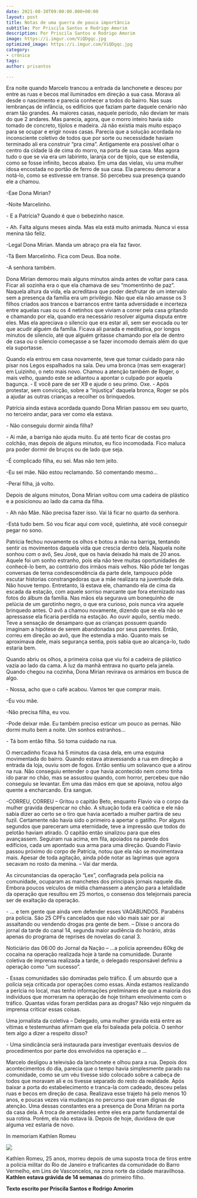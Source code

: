 ```yaml
---
date: 2021-08-30T09:00:00.000+00:00
layout: post
title: Notas de uma guerra de pouca importância
subtitle: Por Priscila Santos e Rodrigo Amorim
description: Por Priscila Santos e Rodrigo Amorim
image: https://i.imgur.com/ViQDgqc.jpg
optimized_image: https://i.imgur.com/ViQDgqc.jpg
category:
- crônica
tags: 
author: prisantos

---
```

Era noite quando Marcelo trancou a entrada da lanchonete e desceu por entre as ruas e becos mal iluminados em direção a sua casa. Morava ali desde o nascimento e parecia conhecer a todos do bairro. Nas suas lembranças de infância, os edifícios que faziam parte daquele cenário não eram tão grandes. As maiores casas, naquele período, não deviam ter mais do que 2 andares. Mas parecia, agora, que o morro inteiro havia sido tomado de concreto, tijolos e madeira. Já não existia mais muito espaço para se ocupar e erigir novas casas. Parecia que a solução acordada no inconsciente coletivo de todos que por sorte ou necessidade haviam terminado ali era construir “pra cima”. Antigamente era possível olhar o centro da cidade lá de cima do morro, na porta de sua casa. Mas agora tudo o que se via era um labirinto, laranja cor de tijolo, que se estendia, como se fosse infinito, becos abaixo. Em uma das vielas, viu uma mulher idosa encostada no portão de ferro de sua casa. Ela pareceu demorar a notá-lo, como se estivesse em transe. Só percebeu sua presença quando ele a chamou.

\-Eae Dona Mirian?

\-Noite Marcelinho.

\- E a Patrícia? Quando é que o bebezinho nasce.

\- Ah. Falta alguns meses ainda. Mas ela está muito animada. Nunca vi essa menina tão feliz.

\-Legal Dona Mirian. Manda um abraço pra ela faz favor.

\-Tá Bem Marcelinho. Fica com Deus. Boa noite.

\-A senhora também.

Dona Mirian demorou mais alguns minutos ainda antes de voltar para casa. Ficar ali sozinha era o que ela chamava de seu “momentinho de paz”. Naquela altura da vida, ela acreditava que poder desfrutar de um intervalo sem a presença da família era um privilégio. Não que ela não amasse os 3 filhos criados aos trancos e barrancos entre tanta adversidade e incerteza entre aquelas ruas ou os 4 netinhos que viviam a correr pela casa gritando e chamando por ela, quando era necessário resolver alguma disputa entre eles. Mas ela apreciava o silencio que era estar ali, sem ser evocada ou ter que acudir alguém da família. Ficava ali parada e meditativa, por longos minutos de silencio, até que alguém gritasse chamando por ela de dentro de casa ou o silencio começasse a se fazer incomodo demais além do que ela suportasse.

Quando ela entrou em casa novamente, teve que tomar cuidado para não pisar nos Legos espalhados na sala. Deu uma bronca (mas sem exagerar) em Luizinho, o neto mais novo. Chamou a atenção também de Roger, o mais velho, quando este se adiantou a apontar o culpado por aquela bagunça. - E você pare de ser X9 e ajude o seu primo. Oxe. - Após protestar, sem convicção, sobre a “injustiça” daquela bronca, Roger se pôs a ajudar as outras crianças a recolher os brinquedos.

Patrícia ainda estava acordada quando Dona Mirian passou em seu quarto, no terceiro andar, para ver como ela estava.

\- Não conseguiu dormir ainda filha?

\- Ai mãe, a barriga não ajuda muito. Eu até tento ficar de costas pro colchão, mas depois de alguns minutos, eu fico incomodada. Fico maluca pra poder dormir de bruços ou de lado que seja.

\-É complicado filha, eu sei. Mas não tem jeito.

\-Eu sei mãe. Não estou reclamando. Só comentando mesmo...

\-Peraí filha, já volto.

Depois de alguns minutos, Dona Mirian voltou com uma cadeira de plástico e a posicionou ao lado da cama da filha.

\- Ah não Mãe. Não precisa fazer isso. Vai lá ficar no quarto da senhora.

\-Está tudo bem. Só vou ficar aqui com você, quietinha, até você conseguir pegar no sono.

Patrícia fechou novamente os olhos e botou a mão na barriga, tentando sentir os movimentos daquela vida que crescia dentro dela. Naquela noite sonhou com o avô, Seu José, que os havia deixado há mais de 20 anos. Aquele foi um sonho estranho, pois ela não teve muitas oportunidades de conhecê-lo bem, ao contrário dos irmãos mais velhos. Não pôde ter longas conversas de terna condescendência da parte dele, tampouco pôde escutar historias constrangedoras que a mãe realizara na juventude dela. Não houve tempo. Entretanto, lá estava ele, chamando ela de cima da escada da estação, com aquele sorriso marcante que fora eternizado nas fotos do álbum da família. Nas mãos ela segurava um bonequinho de pelúcia de um garotinho negro, o que era curioso, pois nunca vira aquele brinquedo antes. O avô a chamou novamente, dizendo que se ela não se apressasse ela ficaria perdida na estação. Ao ouvir aquilo, sentiu medo. Teve a sensação de desamparo que as crianças possuem quando imaginam a hipótese de serem abandonadas por seus parentes. Então, correu em direção ao avô, que lhe estendia a mão. Quanto mais se aproximava dele, mais segurança sentia, pois sabia que ao alcança-lo, tudo estaria bem.

Quando abriu os olhos, a primeira coisa que viu foi a cadeira de plástico vazia ao lado da cama. A luz da manhã entrava no quarto pela janela. Quando chegou na cozinha, Dona Mirian revirava os armários em busca de algo.

\- Nossa, acho que o café acabou. Vamos ter que comprar mais.

\-Eu vou mãe.

\-Não precisa filha, eu vou.

\-Pode deixar mãe. Eu também preciso esticar um pouco as pernas. Não dormi muito bem a noite. Um sonhos estranhos...

\- Tá bom então filha. Só toma cuidado na rua.

O mercadinho ficava há 5 minutos da casa dela, em uma esquina movimentada do bairro. Quando estava atravessando a rua em direção a entrada da loja, ouviu som de fogos. Então sentiu um solavanco que a atirou na rua. Não conseguiu entender o que havia acontecido nem como tinha ido parar no chão, mas se assustou quando, com horror, percebeu que não conseguiu se levantar. Em uma das mãos em que se apoiava, notou algo quente a encharcando. Era sangue.

\-CORREU, CORREU – Gritou o capitão Beto, enquanto Flavio via o corpo da mulher gravida despencar no chão. A situação toda era caótica e ele não sabia dizer ao certo se o tiro que havia acertado a mulher partira de seu fuzil. Certamente não havia sido o primeiro a apertar o gatilho. Por alguns segundos que pareceram uma eternidade, teve a impressão que todos do pelotão haviam atirado. O capitão então sinalizou para que eles avançassem. Seguiram rua acima, em fila, apoiados na parede dos edifícios, cada um apontado sua arma para uma direção. Quando Flavio passou próximo do corpo de Patrícia, notou que ela não se movimentava mais. Apesar de toda agitação, ainda pôde notar as lagrimas que agora secavam no rosto da menina. – Vai dar merda.

As circunstancias da operação “Lex”, conflagrada pela polícia na comunidade, ocuparam as manchetes dos principais jornais naquele dia. Embora poucos veículos de mídia chamassem a atenção para a letalidade da operação que resultou em 25 mortos, o consenso dos telejornais parecia ser de exaltação da operação.

\- ... e tem gente que ainda vem defender esses VAGABUNDOS. Parabéns pra polícia. São 25 CPFs cancelados que não vão mais sair por aí assaltando ou vendendo drogas pra gente de bem. – Disse o ancora do jornal da tarde do canal 14, segunda maior audiência do horário, atrás apenas do programa de reprises de novelas do canal 3.

Noticiário das 06:00 do Jornal da Nação – ...a polícia apreendeu 60kg de cocaína na operação realizada hoje à tarde na comunidade. Durante coletiva de imprensa realizada a tarde, o delegado responsável definiu a operação como “um sucesso”.

\- Essas comunidades são dominadas pelo tráfico. É um absurdo que a polícia seja criticada por operações como essas. Ainda estamos realizando a perícia no local, mas tenho informações preliminares de que a maioria dos indivíduos que morreram na operação de hoje tinham envolvimento com o tráfico. Quantas vidas foram perdidas para as drogas? Não vejo ninguém da imprensa criticar essas coisas.

Uma jornalista da coletiva – Delegado, uma mulher gravida está entre as vítimas e testemunhas afirmam que ela foi baleada pela polícia. O senhor tem algo a dizer a respeito disso?

\- Uma sindicância será instaurada para investigar eventuais desvios de procedimentos por parte dos envolvidos na operação e ...

Marcelo desligou a televisão da lanchonete e olhou para a rua. Depois dos acontecimentos do dia, parecia que o tempo havia simplesmente parado na comunidade, como se um véu tivesse sido colocado sobre a cabeça de todos que moravam ali e os tivesse separado do resto da realidade. Após baixar a porta do estabelecimento e tranca-la com cadeado, desceu pelas ruas e becos em direção de casa. Realizava esse trajeto há pelo menos 10 anos, e poucas vezes via mudanças no percurso que eram dignas de atenção. Uma dessas constantes era a presença de Dona Mirian na porta da casa dela. A troca de amenidades entre eles era parte fundamental de sua rotina. Porém, ela não estava lá. Depois de hoje, duvidava de que alguma vez estaria de novo.

In memoriam Kathlen Romeu

![](https://i.imgur.com/hIetXWj.jpg)

Kathlen Romeu, 25 anos, morreu depois de uma suposta troca de tiros entre a polícia militar do Rio de Janeiro e traficantes da comunidade do Barro Vermelho, em Lins de Vasconcelos, na zona norte da cidade maravilhosa. **Kathlen estava grávida de 14 semanas** do primeiro filho.

**Texto escrito por Priscila Santos e Rodrigo Amorim**